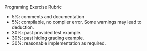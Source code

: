 Programing Exercise Rubric
- 5%: comments and documentation 
- 5%: compilable, no compiler error. Some warnings may lead to deduction.
- 30%: past provided test example.
- 30%: past hiding grading example. 
- 30%: reasonable implementation as required. 
